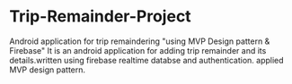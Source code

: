 # Trip-Remainder-Project
Android application for trip remaindering "using MVP Design pattern &amp; Firebase"
It is an android application for adding trip remainder and its details.written using firebase realtime databse and authentication.
applied MVP design pattern.

